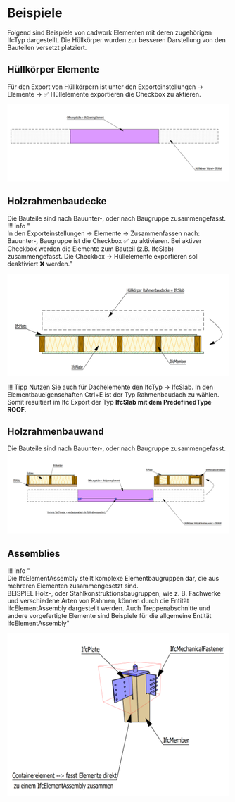 # Beispiele

Folgend sind Beispiele von cadwork Elementen mit deren zugehörigen IfcTyp dargestellt. Die Hüllkörper wurden zur besseren Darstellung von den Bauteilen versetzt platziert. 

## Hüllkörper Elemente
Für den Export von Hüllkörpern ist unter den Exporteinstellungen -> Elemente -> :white_check_mark: Hüllelemente exportieren die Checkbox zu aktieren.

![localized image](../img/bounding.de.png)


## Holzrahmenbaudecke
Die Bauteile sind nach Bauunter-, oder nach Baugruppe zusammengefasst.  <br>
!!! info " <br>In den Exporteinstellungen -> Elemente -> Zusammenfassen nach: Bauunter-, Baugruppe ist die Checkbox :white_check_mark: zu aktivieren. Bei aktiver Checkbox werden die Elemente zum Bauteil (z.B. IfcSlab) zusammengefasst. Die Checkbox -> Hüllelemente exportieren soll deaktiviert :x: werden."

![localized image](../img/slab.png)

!!! Tipp
    Nutzen Sie auch für Dachelemente den IfcTyp -> IfcSlab. In den Elementbaueigenschaften Ctrl+E ist der Typ Rahmenbaudach zu wählen. Somit resultiert im Ifc Export der Typ **IfcSlab mit dem PredefinedType ROOF**. 

## Holzrahmenbauwand
Die Bauteile sind nach Bauunter-, oder nach Baugruppe zusammengefasst. <br>
![localized image](../img/wall_cw.png)

## Assemblies
!!! info "  <br>Die IfcElementAssembly stellt komplexe Elementbaugruppen dar, die aus mehreren Elementen zusammengesetzt sind.<br> BEISPIEL Holz-, oder Stahlkonstruktionsbaugruppen, wie z. B. Fachwerke und verschiedene Arten von Rahmen, können durch die Entität IfcElementAssembly dargestellt werden. Auch Treppenabschnitte und andere vorgefertigte Elemente sind Beispiele für die allgemeine Entität IfcElementAssembly"

![localized image](../img/assembly.png)